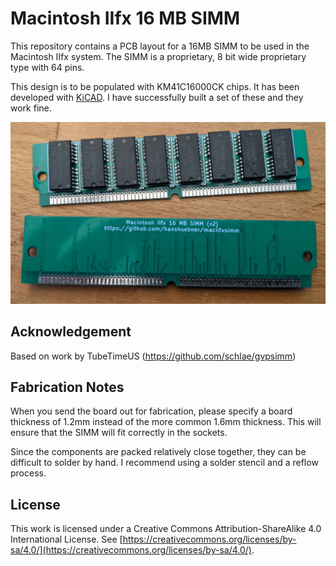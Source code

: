 # Macintosh IIfx 16 MB SIMM

This repository contains a PCB layout for a 16MB SIMM to be used in
the Macintosh IIfx system.  The SIMM is a proprietary, 8 bit wide
proprietary type with 64 pins.

This design is to be populated with KM41C16000CK chips.  It has been
developed with [KiCAD](https://www.kicad.org/).  I have successfully
built a set of these and they work fine.

![Macintosh IIfx 16 MB SIMM v2 front and back](./images/build-v2.jpg)

## Acknowledgement

Based on work by TubeTimeUS (https://github.com/schlae/gvpsimm)

## Fabrication Notes

When you send the board out for fabrication, please specify a board
thickness of 1.2mm instead of the more common 1.6mm thickness. This
will ensure that the SIMM will fit correctly in the sockets.

Since the components are packed relatively close together, they can be
difficult to solder by hand. I recommend using a solder stencil and a
reflow process.

## License

This work is licensed under a Creative Commons Attribution-ShareAlike
4.0 International License. See
[https://creativecommons.org/licenses/by-sa/4.0/](https://creativecommons.org/licenses/by-sa/4.0/).

